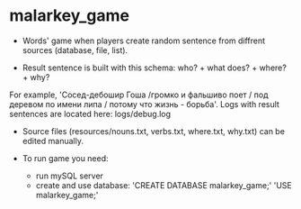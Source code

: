 # malarkey_game
- Words' game when players create random sentence from diffrent sources (database, file, list). 

- Result sentence is built with this schema: who? + what does? + where? + why?

For example, 'Сосед-дебошир Гоша /громко и фальшиво поет / под деревом по имени липа / потому что жизнь - борьба'.
Logs with result sentences are located here: logs/debug.log

- Source files (resources/nouns.txt, verbs.txt, where.txt, why.txt) can be edited manually.

- To run game you need:
   - run mySQL server
   - create and use database: 'CREATE DATABASE malarkey_game;'    'USE malarkey_game;'
